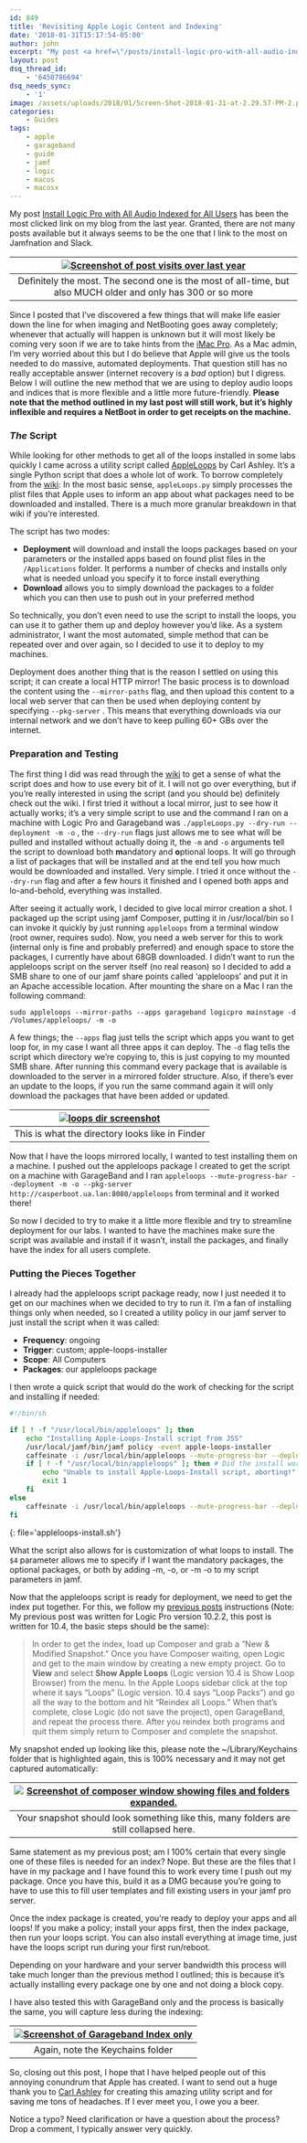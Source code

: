 ```yaml
---
id: 849
title: 'Revisiting Apple Logic Content and Indexing'
date: '2018-01-31T15:17:54-05:00'
author: john
excerpt: "My post <a href=\"/posts/install-logic-pro-with-all-audio-indexed-using-casper-suite/\">Install Logic Pro with All Audio Indexed for All Users</a>\_has been the most clicked link on my blog from the last year. \_Granted, there are not many posts available but it always seems to be the one that I link to the most on Jamfnation and Slack.\r\n\r\nSince I posted that I've discovered a few things that will make life easier down the line for when imaging and NetBooting goes away completely; whenever that actually will happen is unknown but it will most likely be coming very soon if we are to take hints from the <a href=\"https://scriptingosx.com/2017/12/imac-pro-implications-for-mac-admins/\" target=\"_blank\" rel=\"noopener\">iMac Pro</a>. \_As a Mac admin, I'm very worried about this but I do believe that Apple will give us the tools needed to do massive, automated deployments. \_That question still has no really acceptable answer (internet recovery is a <i>bad</i>\_option) but I digress. \_Below I will outline the new method that we are using to deploy audio loops and indices that is more flexible and a little more future-friendly. \_<b>Please note that the method outlined in my last post will still work, but it's highly inflexible and requires a NetBoot in order to get receipts on the machine.</b>"
layout: post
dsq_thread_id:
    - '6450786694'
dsq_needs_sync:
    - '1'
image: /assets/uploads/2018/01/Screen-Shot-2018-01-31-at-2.29.57-PM-2.png
categories:
    - Guides
tags:
    - apple
    - garageband
    - guide
    - jamf
    - logic
    - macos
    - macosx
---
```


My post [Install Logic Pro with All Audio Indexed for All Users](/posts/install-logic-pro-with-all-audio-indexed-using-casper-suite/) has been the most clicked link on my blog from the last year. Granted, there are not many posts available but it always seems to be the one that I link to the most on Jamfnation and Slack.

|[![Screenshot of post visits over last year](/assets/uploads/2018/01/Screen-Shot-2018-01-31-at-1.51.14-PM.png?resize=648%2C344&ssl=1)](/assets/uploads/2018/01/Screen-Shot-2018-01-31-at-1.51.14-PM.png?ssl=1)|
|:--:|
|Definitely the most. The second one is the most of all-time, but also MUCH older and only has 300 or so more|

Since I posted that I’ve discovered a few things that will make life easier down the line for when imaging and NetBooting goes away completely; whenever that actually will happen is unknown but it will most likely be coming very soon if we are to take hints from the [iMac Pro](https://scriptingosx.com/2017/12/imac-pro-implications-for-mac-admins/). As a Mac admin, I’m very worried about this but I do believe that Apple will give us the tools needed to do massive, automated deployments. That question still has no really acceptable answer (internet recovery is a *bad* option) but I digress. Below I will outline the new method that we are using to deploy audio loops and indices that is more flexible and a little more future-friendly. **Please note that the method outlined in my last post will still work, but it’s highly inflexible and requires a NetBoot in order to get receipts on the machine.**

### *The* Script

While looking for other methods to get all of the loops installed in some labs quickly I came across a utility script called [AppleLoops](https://github.com/carlashley/appleLoops) by Carl Ashley. It’s a single Python script that does a whole lot of work. To borrow completely from the [wiki](https://github.com/carlashley/appleLoops/wiki): In the most basic sense, `appleLoops.py` simply processes the plist files that Apple uses to inform an app about what packages need to be downloaded and installed. There is a much more granular breakdown in that wiki if you’re interested.

The script has two modes:

- **Deployment** will download and install the loops packages based on your parameters or the installed apps based on found plist files in the `/Applications` folder. It performs a number of checks and installs only what is needed unload you specify it to force install everything
- **Download** allows you to simply download the packages to a folder which you can then use to push out in your preferred method

So technically, you don’t even need to use the script to install the loops, you can use it to gather them up and deploy however you’d like. As a system administrator, I want the most automated, simple method that can be repeated over and over again, so I decided to use it to deploy to my machines.

Deployment does another thing that is the reason I settled on using this script; it can create a local HTTP mirror! The basic process is to download the content using the `--mirror-paths` flag, and then upload this content to a local web server that can then be used when deploying content by specifying `--pkg-server` . This means that everything downloads via our internal network and we don’t have to keep pulling 60+ GBs over the internet.

### Preparation and Testing

The first thing I did was read through the [wiki](https://github.com/carlashley/appleLoops/wiki) to get a sense of what the script does and how to use every bit of it. I will not go over everything, but if you’re really interested in using the script (and you should be) definitely check out the wiki. I first tried it without a local mirror, just to see how it actually works; it’s a very simple script to use and the command I ran on a machine with Logic Pro and Garageband was `./appleLoops.py --dry-run --deployment -m -o` , the `--dry-run` flags just allows me to see what will be pulled and installed without actually doing it, the `-m` and `-o` arguments tell the script to download both **m**andatory and **o**ptional loops. It will go through a list of packages that will be installed and at the end tell you how much would be downloaded and installed. Very simple. I tried it once without the `--dry-run` flag and after a few hours it finished and I opened both apps and lo-and-behold, everything was installed.

After seeing it actually work, I decided to give local mirror creation a shot. I packaged up the script using jamf Composer, putting it in /usr/local/bin so I can invoke it quickly by just running `appleloops` from a terminal window (root owner, requires sudo). Now, you need a web server for this to work (internal only is fine and probably preferred) and enough space to store the packages, I currently have about 68GB downloaded. I didn’t want to run the appleloops script on the server itself (no real reason) so I decided to add a SMB share to one of our jamf share points called ‘appleloops’ and put it in an Apache accessible location. After mounting the share on a Mac I ran the following command:

`sudo appleloops --mirror-paths --apps garageband logicpro mainstage -d /Volumes/appleloops/ -m -o`

A few things; the `--apps` flag just tells the script which apps you want to get loop for, in my case I want all three apps it can deploy. The `-d` flag tells the script which directory we’re copying to, this is just copying to my mounted SMB share. After running this command every package that is available is downloaded to the server in a mirrored folder structure. Also, if there’s ever an update to the loops, if you run the same command again it will only download the packages that have been added or updated.

|[![loops dir screenshot](/assets/uploads/2018/01/Screen-Shot-2018-01-31-at-2.29.57-PM-2.png?resize=648%2C556&ssl=1)](/assets/uploads/2018/01/Screen-Shot-2018-01-31-at-2.29.57-PM-2.png?ssl=1)|
|:--:|
|This is what the directory looks like in Finder|

Now that I have the loops mirrored locally, I wanted to test installing them on a machine. I pushed out the appleloops package I created to get the script on a machine with GarageBand and I ran `appleloops --mute-progress-bar --deployment -m -o --pkg-server http://casperboot.ua.lan:8080/appleloops` from terminal and it worked there!

So now I decided to try to make it a little more flexible and try to streamline deployment for our labs. I wanted to have the machines make sure the script was available and install if it wasn’t, install the packages, and finally have the index for all users complete.

### Putting the Pieces Together

I already had the appleloops script package ready, now I just needed it to get on our machines when we decided to try to run it. I’m a fan of installing things only when needed, so I created a utility policy in our jamf server to just install the script when it was called:

- **Frequency**: ongoing
- **Trigger**: custom; apple-loops-installer
- **Scope**: All Computers
- **Packages**: our appleloops package

I then wrote a quick script that would do the work of checking for the script and installing if needed:

```bash
#!/bin/sh

if [ ! -f "/usr/local/bin/appleloops" ]; then
	echo "Installing Apple-Loops-Install script from JSS"
	/usr/local/jamf/bin/jamf policy -event apple-loops-installer
	caffeinate -i /usr/local/bin/appleloops --mute-progress-bar --deployment $4 --pkg-server http://url.to.folder/appleloops
	if [ ! -f "/usr/local/bin/appleloops" ]; then # Did the install work?
		echo "Unable to install Apple-Loops-Install script, aborting!"
		exit 1
	fi
else
    caffeinate -i /usr/local/bin/appleloops --mute-progress-bar --deployment $4 --pkg-server http://url.to.folder/appleloops
fi
```
{: file='appleloops-install.sh'}

What the script also allows for is customization of what loops to install. The `$4` parameter allows me to specify if I want the mandatory packages, the optional packages, or both by adding -m, -o, or -m -o to my script parameters in jamf.

Now that the appleloops script is ready for deployment, we need to get the index put together. For this, we follow my [previous posts](/posts/install-logic-pro-with-all-audio-indexed-using-casper-suite/) instructions (Note: My previous post was written for Logic Pro version 10.2.2, this post is written for 10.4, the basic steps should be the same):

> In order to get the index, load up Composer and grab a “New &amp; Modified Snapshot.” Once you have Composer waiting, open Logic and get to the main window by creating a new empty project. Go to **View** and select **Show Apple Loops** (Logic version 10.4 is Show Loop Browser) from the menu. In the Apple Loops sidebar click at the top where it says “Loops” (Logic version. 10.4 says “Loop Packs”) and go all the way to the bottom and hit “Reindex all Loops.” When that’s complete, close Logic (do not save the project), open GarageBand, and repeat the process there. After you reindex both programs and quit them simply return to Composer and complete the snapshot.

My snapshot ended up looking like this, please note the ~/Library/Keychains folder that is highlighted again, this is 100% necessary and it may not get captured automatically:

|[![Screenshot of composer window showing files and folders expanded.](/assets/uploads/2018/01/Screen-Shot-2018-01-31-at-3.00.50-PM.png?resize=648%2C469&ssl=1)](/assets/uploads/2018/01/Screen-Shot-2018-01-31-at-3.00.50-PM.png?ssl=1)|
|:--:|
|Your snapshot should look something like this, many folders are still collapsed here.|

Same statement as my previous post; am I 100% certain that every single one of these files is needed for an index? Nope. But these are the files that I have in my package and I have found this to work every time I push out my package. Once you have this, build it as a DMG because you’re going to have to use this to fill user templates and fill existing users in your jamf pro server.

Once the index package is created, you’re ready to deploy your apps and all loops! If you make a policy; install your apps first, then the index package, then run your loops script. You can also install everything at image time, just have the loops script run during your first run/reboot.

Depending on your hardware and your server bandwidth this process will take much longer than the previous method I outlined; this is because it’s actually installing every package one by one and not doing a block copy.

I have also tested this with GarageBand only and the process is basically the same, you will capture less during the indexing:

|[![Screenshot of Garageband Index only](/assets/uploads/2018/01/Screen-Shot-2018-01-31-at-3.10.44-PM.png?resize=648%2C469&ssl=1)](/assets/uploads/2018/01/Screen-Shot-2018-01-31-at-3.10.44-PM.png?ssl=1)|
|:--:|
|Again, note the Keychains folder|

So, closing out this post, I hope that I have helped people out of this annoying conundrum that Apple has created. I want to send out a huge thank you to [Carl Ashley](https://github.com/carlashley) for creating this amazing utility script and for saving me tons of headaches. If I ever meet you, I owe you a beer.

Notice a typo? Need clarification or have a question about the process? Drop a comment, I typically answer very quickly.
